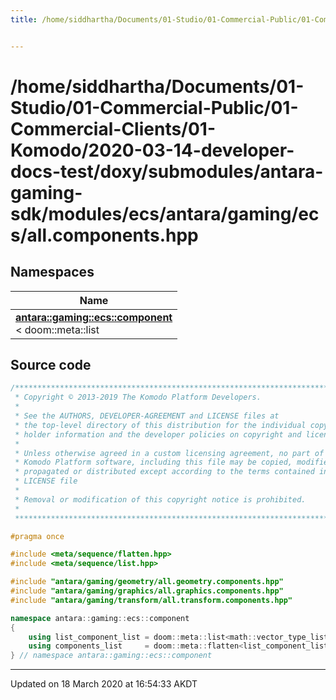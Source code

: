 ```yaml
---
title: /home/siddhartha/Documents/01-Studio/01-Commercial-Public/01-Commercial-Clients/01-Komodo/2020-03-14-developer-docs-test/doxy/submodules/antara-gaming-sdk/modules/ecs/antara/gaming/ecs/all.components.hpp


---
```


# /home/siddhartha/Documents/01-Studio/01-Commercial-Public/01-Commercial-Clients/01-Komodo/2020-03-14-developer-docs-test/doxy/submodules/antara-gaming-sdk/modules/ecs/antara/gaming/ecs/all.components.hpp







## Namespaces

| Name           |
| -------------- |
| **[antara::gaming::ecs::component](Namespaces/namespaceantara_1_1gaming_1_1ecs_1_1component.md)** <br>< doom::meta::list  |














## Source code

```cpp
/******************************************************************************
 * Copyright © 2013-2019 The Komodo Platform Developers.                      *
 *                                                                            *
 * See the AUTHORS, DEVELOPER-AGREEMENT and LICENSE files at                  *
 * the top-level directory of this distribution for the individual copyright  *
 * holder information and the developer policies on copyright and licensing.  *
 *                                                                            *
 * Unless otherwise agreed in a custom licensing agreement, no part of the    *
 * Komodo Platform software, including this file may be copied, modified,     *
 * propagated or distributed except according to the terms contained in the   *
 * LICENSE file                                                               *
 *                                                                            *
 * Removal or modification of this copyright notice is prohibited.            *
 *                                                                            *
 ******************************************************************************/

#pragma once

#include <meta/sequence/flatten.hpp> 
#include <meta/sequence/list.hpp>    

#include "antara/gaming/geometry/all.geometry.components.hpp"   
#include "antara/gaming/graphics/all.graphics.components.hpp"   
#include "antara/gaming/transform/all.transform.components.hpp" 

namespace antara::gaming::ecs::component
{
    using list_component_list = doom::meta::list<math::vector_type_list, transform::components_list, geometry::components_list, graphics::components_list>;
    using components_list     = doom::meta::flatten<list_component_list>;
} // namespace antara::gaming::ecs::component
```


-------------------------------

Updated on 18 March 2020 at 16:54:33 AKDT
